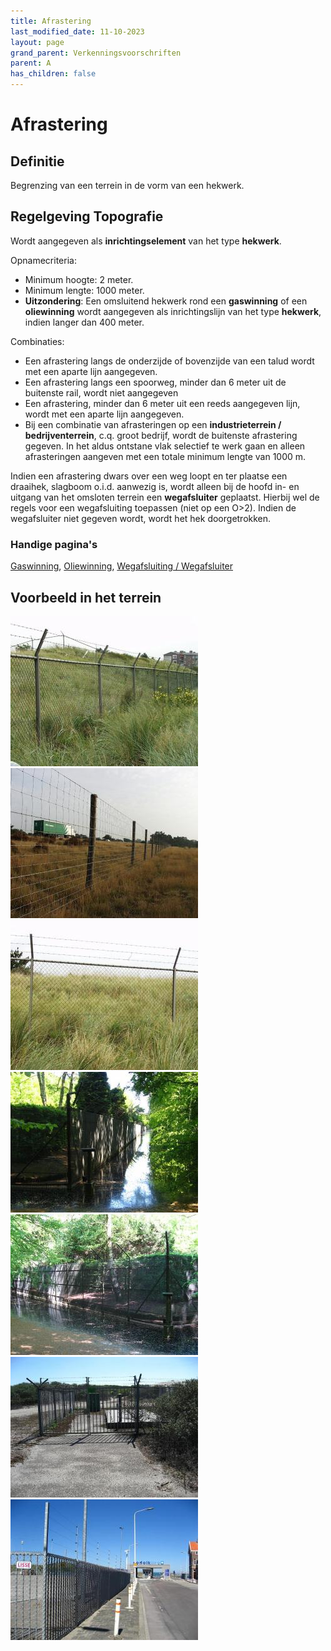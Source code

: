 ```yaml
---
title: Afrastering
last_modified_date: 11-10-2023
layout: page
grand_parent: Verkenningsvoorschriften
parent: A
has_children: false
---
```


Afrastering
===========

## Definitie

Begrenzing van een terrein in de vorm van een hekwerk.

## Regelgeving Topografie

Wordt aangegeven als **inrichtingselement** van het type **hekwerk**.

Opnamecriteria:
- Minimum hoogte: 2 meter.
- Minimum lengte: 1000 meter.
- **Uitzondering**: Een omsluitend hekwerk rond een **gaswinning** of een **oliewinning** wordt aangegeven als inrichtingslijn van het type **hekwerk**, indien langer dan 400 meter.

Combinaties:

- Een afrastering langs de onderzijde of bovenzijde van een talud wordt met een aparte lijn aangegeven.
- Een afrastering langs een spoorweg, minder dan 6 meter uit de buitenste rail, wordt niet aangegeven
- Een afrastering, minder dan 6 meter uit een reeds aangegeven lijn, wordt met een aparte lijn aangegeven.
- Bij een combinatie van afrasteringen op een **industrieterrein / bedrijventerrein**, c.q. groot bedrijf, wordt de buitenste afrastering gegeven. In het aldus ontstane vlak selectief te werk gaan en alleen afrasteringen aangeven met een totale minimum lengte van 1000 m.

Indien een afrastering dwars over een weg loopt en ter plaatse een draaihek, slagboom o.i.d. aanwezig is, wordt alleen bij de hoofd in- en uitgang van het omsloten terrein een **wegafsluiter** geplaatst. Hierbij wel de regels voor een wegafsluiting toepassen (niet op een O>2). Indien de wegafsluiter niet gegeven wordt, wordt het hek doorgetrokken.

### Handige pagina's
[Gaswinning](../../G/Gaswinning/Gaswinning.html), 
[Oliewinning](../../O/Oliewinning/Oliewinning.html),
[Wegafsluiting / Wegafsluiter](../../W/Wegafsluiting/Wegafsluiting.html)

## Voorbeeld in het terrein

![](vv_0127_300x240.jpg)
![](vv_0128_300x240.jpg)
![](vv_0415_300x240.jpg)
![](vv_0500_300x225.jpg)
![](vv_0501_300x225.jpg)
![](vv_0559_300x225.jpg)
![](vv_0600_300x225.jpg)
